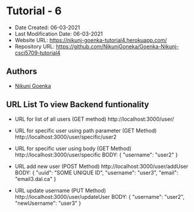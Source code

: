 # Tutorial - 6

* Date Created: 06-03-2021
* Last Modification Date: 06-03-2021
* Website URL: https://nikunj-goenka-tutorial4.herokuapp.com/
* Repository URL: https://github.com/NikunjGoneka/Goenka-Nikunj-csci5709-tutorial4

## Authors
* [Nikunj Goenka](Nikunj.Goenka@dal.ca)

## URL List To view Backend funtionality

* URL for list of all users (GET method)
	http://localhost:3000/user/

* URL for specific user using path parameter (GET Method)
	http://localhost:3000/user/specific/user2

* URL for specific user using body (GET Method)
	http://localhost:3000/user/specific
	BODY:
		{
    			"username": "user2"
		}
		
* URL add new user (POST Method)
	http://localhost:3000/user/addUser
	BODY:
		{
   			"uuid": "SOME UNIQUE ID",
    			"username": "user3",
    			"email": "email3.dal.ca"
		}

* URL update username (PUT Method)
	http://localhost:3000/user/updateUser
	BODY:
		{
   			"username": "user2",
    			"newUsername": "user3"
		}